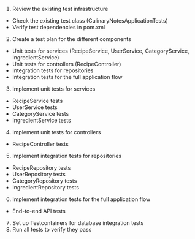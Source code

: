 1. Review the existing test infrastructure
- Check the existing test class (CulinaryNotesApplicationTests)
- Verify test dependencies in pom.xml
2. Create a test plan for the different components
- Unit tests for services (RecipeService, UserService, CategoryService, IngredientService)
- Unit tests for controllers (RecipeController)
- Integration tests for repositories
- Integration tests for the full application flow
3. Implement unit tests for services
- RecipeService tests
- UserService tests
- CategoryService tests
- IngredientService tests
4. Implement unit tests for controllers
- RecipeController tests
5. Implement integration tests for repositories
- RecipeRepository tests
- UserRepository tests
- CategoryRepository tests
- IngredientRepository tests
6. Implement integration tests for the full application flow
- End-to-end API tests
7. Set up Testcontainers for database integration tests
8. Run all tests to verify they pass